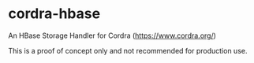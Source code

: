 # cordra-hbase
An HBase Storage Handler for Cordra (https://www.cordra.org/)

This is a proof of concept only and not recommended for production use.
